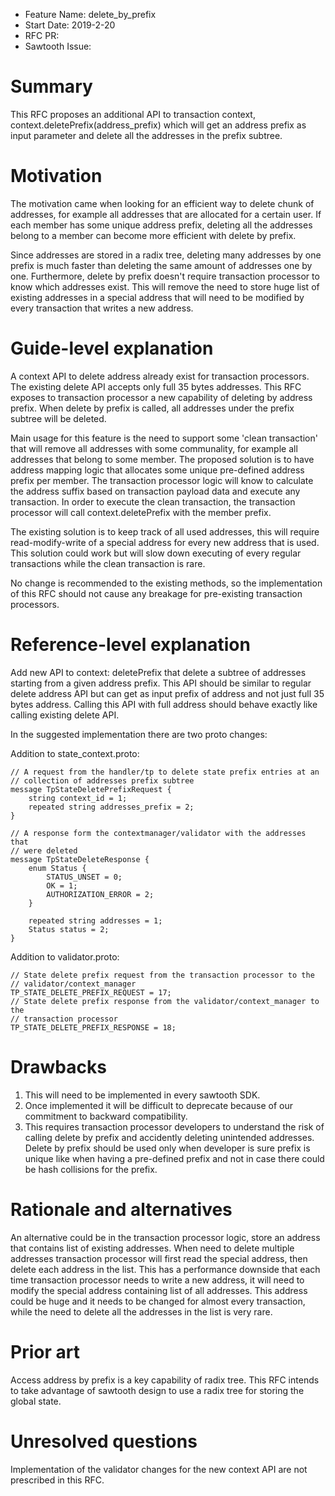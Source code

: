 - Feature Name: delete_by_prefix
- Start Date: 2019-2-20
- RFC PR:
- Sawtooth Issue:

# Summary
[summary]: #summary

This RFC proposes an additional API to transaction context,
context.deletePrefix(address_prefix) which will get an address prefix as input
parameter and delete all the addresses in the prefix subtree.

# Motivation
[motivation]: #motivation

The motivation came when looking for an efficient way to delete chunk of 
addresses, for example all addresses that are allocated for a certain user.
If each member has some unique address prefix, deleting all the addresses 
belong to a member can become more efficient with delete by prefix.

Since addresses are stored in a radix tree, deleting many addresses by one 
prefix is much faster than deleting the same amount of addresses one by one.
Furthermore, delete by prefix doesn't require transaction processor to know 
which addresses exist. This will remove the need to store huge list of 
existing addresses in a special address that will need to be modified by every
transaction that writes a new address.

# Guide-level explanation
[guide-level-explanation]: #guide-level-explanation

A context API to delete address already exist for transaction processors.
The existing delete API accepts only full 35 bytes addresses.
This RFC exposes to transaction processor a new capability of deleting by 
address prefix. When delete by prefix is called, all addresses under the 
prefix subtree will be deleted.

Main usage for this feature is the need to support some 'clean transaction'
that will remove all addresses with some communality, for example all 
addresses that belong to some member.
The proposed solution is to have address mapping logic that allocates some
unique pre-defined address prefix per member. The transaction processor logic
will know to calculate the address suffix based on transaction payload data
and execute any transaction.
In order to execute the clean transaction, the transaction processor will
call context.deletePrefix with the member prefix.

The existing solution is to keep track of all used addresses, this will
require read-modify-write of a special address for every new address that is
used. This solution could work but will slow down executing of every regular 
transactions while the clean transaction is rare.

No change is recommended to the existing methods, so the implementation of this
RFC should not cause any breakage for pre-existing transaction processors.

# Reference-level explanation
[reference-level-explanation]: #reference-level-explanation

Add new API to context: deletePrefix that delete a subtree of addresses 
starting from a given address prefix. 
This API should be similar to regular delete address API but can get as input
prefix of address and not just full 35 bytes address.
Calling this API with full address should behave exactly like calling existing
delete API.

In the suggested implementation there are two proto changes:

Addition to state_context.proto:
	
	// A request from the handler/tp to delete state prefix entries at an 
	// collection of addresses prefix subtree
	message TpStateDeletePrefixRequest {
		string context_id = 1;
		repeated string addresses_prefix = 2;
	}

	// A response form the contextmanager/validator with the addresses that 
	// were deleted
	message TpStateDeleteResponse {
		enum Status {
			STATUS_UNSET = 0;
			OK = 1;
			AUTHORIZATION_ERROR = 2;
		}

		repeated string addresses = 1;
		Status status = 2;
	}

Addition to validator.proto:

	// State delete prefix request from the transaction processor to the 
	// validator/context_manager
	TP_STATE_DELETE_PREFIX_REQUEST = 17;
	// State delete prefix response from the validator/context_manager to the
	// transaction processor
	TP_STATE_DELETE_PREFIX_RESPONSE = 18;
	
	
# Drawbacks
[drawbacks]: #drawbacks

1. This will need to be implemented in every sawtooth SDK.
2. Once implemented it will be difficult to deprecate because of our 
   commitment to backward compatibility.
3. This requires transaction processor developers to understand the risk of
   calling delete by prefix and accidently deleting unintended addresses.
   Delete by prefix should be used only when developer is sure prefix is 
   unique like when having a pre-defined prefix and not in case there could
   be hash collisions for the prefix.

# Rationale and alternatives
[alternatives]: #alternatives

An alternative could be in the transaction processor logic, store an address
that contains list of existing addresses. When need to delete multiple 
addresses transaction processor will first read the special address, then 
delete each address in the list.
This has a performance downside that each time transaction processor needs to 
write a new address, it will need to modify the special address containing 
list of all addresses. This address could be huge and it needs to be changed
for almost every transaction, while the need to delete all the addresses in 
the list is very rare.

# Prior art
[prior-art]: #prior-art

Access address by prefix is a key capability of radix tree.
This RFC intends to take advantage of sawtooth design to use a radix tree for
storing the global state.

# Unresolved questions
[unresolved]: #unresolved-questions

Implementation of the validator changes for the new context API are not
prescribed in this RFC.